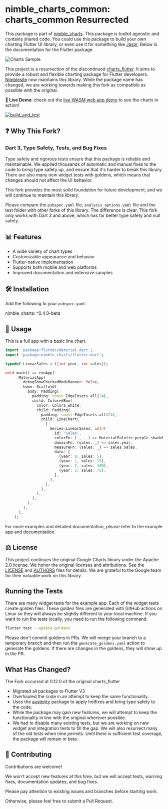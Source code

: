 # nimble_charts_common: charts_common Resurrected

This package is part of [nimble_charts](https://pub.dev/packages/nimble_charts). This package is toolkit agnostic and contains shared code. You could use this package to build your own charting Flutter UI library, or even use it for something like [Jaspr](https://pub.dev/packages/jaspr). Below is the documentation for the Flutter package.

![Charts Sample](https://raw.githubusercontent.com/Nimblesite/nimble_charts/main/charts.gif)

This project is a resurrection of the discontinued [charts_flutter](https://pub.dev/packages/charts_flutter). It aims to provide a robust and flexible charting package for Flutter developers.
[Nimblesite](https://www.nimblesite.co/) now maintains this library. While the package name has changed, we are working towards making this fork as compatible as possible with the original.

**🚀 Live Demo**: check out the [live WASM web app demo](https://nimblesite.github.io/nimble_charts/) to see the charts in action!

[![build_and_test](https://github.com/Nimblesite/nimble_charts/actions/workflows/build_and_test.yml/badge.svg)](https://github.com/Nimblesite/nimble_charts/actions/workflows/build_and_test.yml)

## ❓ Why This Fork?

### Dart 3, Type Safety, Tests, and Bug Fixes

Type safety and rigorous tests ensure that this package is reliable and maintainable. We applied thousands of automatic and manual fixes to the code to bring type safety up, and ensure that it's harder to break this library. There are also many new widget tests with goldens, which means that changes should not affect the UI behavior.

This fork provides the most solid foundation for future development, and we will continue to maintain this library.

Please compare the `pubspec.yaml` file, `analysis_options.yaml` file and the test folder with other forks of this library. The difference is clear. This fork only works with Dart 3 and above, which has far better type safety and null safety. 

## 📊 Features

- A wide variety of chart types
- Customizable appearance and behavior
- Flutter-native implementation
- Supports both mobile and web platforms
- Improved documentation and extensive samples

## 🛠️ Installation

Add the following to your `pubspec.yaml`:

nimble_charts: ^0.4.0-beta

## 📝 Usage

This is a full app with a basic line chart.

```dart
import 'package:flutter/material.dart';
import 'package:nimble_charts/flutter.dart';

typedef LinearSales = ({int year, int sales});

void main() => runApp(
      MaterialApp(
        debugShowCheckedModeBanner: false,
        home: Scaffold(
          body: Padding(
            padding: const EdgeInsets.all(24),
            child: ColoredBox(
              color: Colors.white,
              child: Padding(
                padding: const EdgeInsets.all(24),
                child: LineChart(
                  [
                    Series<LinearSales, int>(
                      id: 'Sales',
                      colorFn: (_, __) => MaterialPalette.purple.shadeDefault,
                      domainFn: (sales, _) => sales.year,
                      measureFn: (sales, _) => sales.sales,
                      data: [
                        (year: 0, sales: 5),
                        (year: 1, sales: 25),
                        (year: 2, sales: 100),
                        (year: 3, sales: 75),
                      ],
                    ),
                  ],
                ),
              ),
            ),
          ),
        ),
      ),
    );
```

For more examples and detailed documentation, please refer to the example app and documentation.

## ⚖️ License
This project continues the original Google Charts library under the Apache 2.0 license. We honor the original licenses and attributions. See the [LICENSE](LICENSE) and [AUTHORS](AUTHORS) files for details. We are grateful to the Google team for their valuable work on this library.

## Running the Tests

There are many widget tests for the example app. Each of the widget tests create golden files. These golden files are generated with GitHub actions on Linux so they will always be slightly different to your local machine. If you want to run the tests locally, you need to run the following command:

```bash
flutter test --update-goldens
```

Please don't commit goldens in PRs. We will merge your branch to a temporary branch and then run the `generate_goldens.yaml` action to generate the goldens. If there are changes in the goldens, they will show up in the PR.

## What Has Changed?

The Fork occurred at 0.12.0 of the original charts_flutter

- Migrated all packages to Flutter V3
- Overhauled the code in an attempt to keep the same functionality. 
- Uses the [austerity](https://pub.dev/packages/austerity) package to apply hotfixes and bring type safety to the code.
- While the package may gain new features, we will attempt to keep the functionality in line with the original wherever possible.
- We had to disable many existing tests, but we are working on new widget and integration tests to fill the gap. We will also resurrect many of the old tests when time permits. Until there is sufficient test coverage, the package will remain in beta.

## 🤝 Contributing
Contributions are welcome! 

We won't accept new features at this time, but we will accept tests, warning fixes, documentation updates, and bug fixes.

Please pay attention to existing issues and branches before starting work. 

Otherwise, please feel free to submit a Pull Request.
